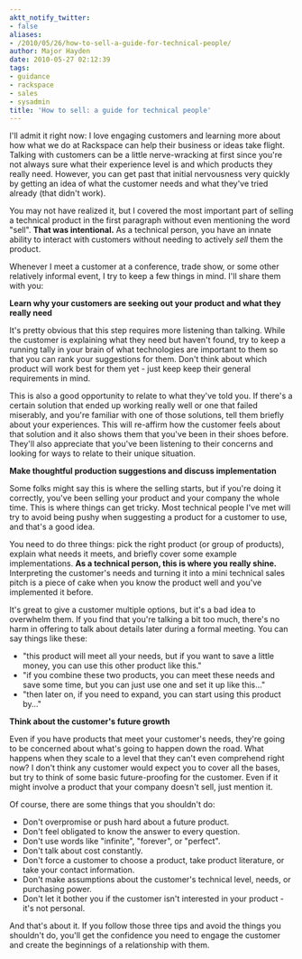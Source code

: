 ```yaml
---
aktt_notify_twitter:
- false
aliases:
- /2010/05/26/how-to-sell-a-guide-for-technical-people/
author: Major Hayden
date: 2010-05-27 02:12:39
tags:
- guidance
- rackspace
- sales
- sysadmin
title: 'How to sell: a guide for technical people'
---
```


I'll admit it right now: I love engaging customers and learning more about how what we do at Rackspace can help their business or ideas take flight. Talking with customers can be a little nerve-wracking at first since you're not always sure what their experience level is and which products they really need. However, you can get past that initial nervousness very quickly by getting an idea of what the customer needs and what they've tried already (that didn't work).

You may not have realized it, but I covered the most important part of selling a technical product in the first paragraph without even mentioning the word "sell". **That was intentional.** As a technical person, you have an innate ability to interact with customers without needing to actively _sell_ them the product.

Whenever I meet a customer at a conference, trade show, or some other relatively informal event, I try to keep a few things in mind. I'll share them with you:

**Learn why your customers are seeking out your product and what they really need**

It's pretty obvious that this step requires more listening than talking. While the customer is explaining what they need but haven't found, try to keep a running tally in your brain of what technologies are important to them so that you can rank your suggestions for them. Don't think about which product will work best for them yet - just keep keep their general requirements in mind.

This is also a good opportunity to relate to what they've told you. If there's a certain solution that ended up working really well or one that failed miserably, and you're familiar with one of those solutions, tell them briefly about your experiences. This will re-affirm how the customer feels about that solution and it also shows them that you've been in their shoes before. They'll also appreciate that you've been listening to their concerns and looking for ways to relate to their unique situation.

**Make thoughtful production suggestions and discuss implementation**

Some folks might say this is where the selling starts, but if you're doing it correctly, you've been selling your product and your company the whole time. This is where things can get tricky. Most technical people I've met will try to avoid being pushy when suggesting a product for a customer to use, and that's a good idea.

You need to do three things: pick the right product (or group of products), explain what needs it meets, and briefly cover some example implementations. **As a technical person, this is where you really shine.** Interpreting the customer's needs and turning it into a mini technical sales pitch is a piece of cake when you know the product well and you've implemented it before.

It's great to give a customer multiple options, but it's a bad idea to overwhelm them. If you find that you're talking a bit too much, there's no harm in offering to talk about details later during a formal meeting. You can say things like these:

  * "this product will meet all your needs, but if you want to save a little money, you can use this other product like this."
  * "if you combine these two products, you can meet these needs and save some time, but you can just use one and set it up like this&#8230;"
  * "then later on, if you need to expand, you can start using this product by&#8230;"

**Think about the customer's future growth**

Even if you have products that meet your customer's needs, they're going to be concerned about what's going to happen down the road. What happens when they scale to a level that they can't even comprehend right now? I don't think any customer would expect you to cover all the bases, but try to think of some basic future-proofing for the customer. Even if it might involve a product that your company doesn't sell, just mention it.

Of course, there are some things that you shouldn't do:

  * Don't overpromise or push hard about a future product.
  * Don't feel obligated to know the answer to every question.
  * Don't use words like "infinite", "forever", or "perfect".
  * Don't talk about cost constantly.
  * Don't force a customer to choose a product, take product literature, or take your contact information.
  * Don't make assumptions about the customer's technical level, needs, or purchasing power.
  * Don't let it bother you if the customer isn't interested in your product - it's not personal.

And that's about it. If you follow those three tips and avoid the things you shouldn't do, you'll get the confidence you need to engage the customer and create the beginnings of a relationship with them.